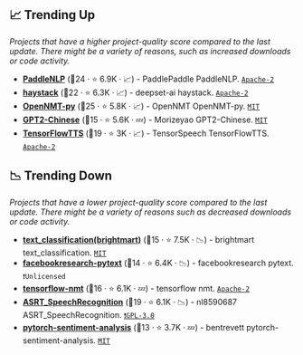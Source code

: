 ## 📈 Trending Up

_Projects that have a higher project-quality score compared to the last update. There might be a variety of reasons, such as increased downloads or code activity._

- <b><a href="https://github.com/PaddlePaddle/PaddleNLP">PaddleNLP</a></b> (🥈24 ·  ⭐ 6.9K · 📈) - PaddlePaddle PaddleNLP. <code><a href="http://bit.ly/3nYMfla">Apache-2</a></code>
- <b><a href="https://github.com/deepset-ai/haystack">haystack</a></b> (🥈22 ·  ⭐ 6.3K · 📈) - deepset-ai haystack. <code><a href="http://bit.ly/3nYMfla">Apache-2</a></code>
- <b><a href="https://github.com/OpenNMT/OpenNMT-py">OpenNMT-py</a></b> (🥇25 ·  ⭐ 5.8K · 📈) - OpenNMT OpenNMT-py. <code><a href="http://bit.ly/34MBwT8">MIT</a></code>
- <b><a href="https://github.com/Morizeyao/GPT2-Chinese">GPT2-Chinese</a></b> (🥈15 ·  ⭐ 5.6K · 💤) - Morizeyao GPT2-Chinese. <code><a href="http://bit.ly/34MBwT8">MIT</a></code>
- <b><a href="https://github.com/TensorSpeech/TensorFlowTTS">TensorFlowTTS</a></b> (🥇19 ·  ⭐ 3K · 📈) - TensorSpeech TensorFlowTTS. <code><a href="http://bit.ly/3nYMfla">Apache-2</a></code>

## 📉 Trending Down

_Projects that have a lower project-quality score compared to the last update. There might be a variety of reasons such as decreased downloads or code activity._

- <b><a href="https://github.com/brightmart/text_classification">text_classification(brightmart)</a></b> (🥈15 ·  ⭐ 7.5K · 📉) - brightmart text_classification. <code><a href="http://bit.ly/34MBwT8">MIT</a></code>
- <b><a href="https://github.com/facebookresearch/pytext">facebookresearch-pytext</a></b> (🥉14 ·  ⭐ 6.4K · 📉) - facebookresearch pytext. <code>❗Unlicensed</code>
- <b><a href="https://github.com/tensorflow/nmt">tensorflow-nmt</a></b> (🥈16 ·  ⭐ 6.1K · 💤) - tensorflow nmt. <code><a href="http://bit.ly/3nYMfla">Apache-2</a></code>
- <b><a href="https://github.com/nl8590687/ASRT_SpeechRecognition">ASRT_SpeechRecognition</a></b> (🥇19 ·  ⭐ 6.1K · 📉) - nl8590687 ASRT_SpeechRecognition. <code><a href="http://bit.ly/2M0xdwT">❗️GPL-3.0</a></code>
- <b><a href="https://github.com/bentrevett/pytorch-sentiment-analysis">pytorch-sentiment-analysis</a></b> (🥈13 ·  ⭐ 3.7K · 💤) - bentrevett pytorch-sentiment-analysis. <code><a href="http://bit.ly/34MBwT8">MIT</a></code>

